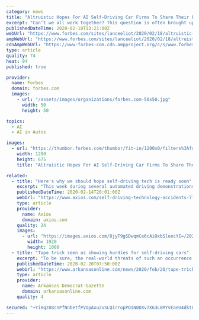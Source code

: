 ```yaml
---
category: news
title: "Altruistic Hopes For AI Self-Driving Car Firms To Share Their Proprietary Tech Is A Starry-Eyed Dream"
excerpt: "Can’t we all work together? This question is often brought up at conferences on AI self-driving cars. Why so? Well, it is noteworthy to realize that there are currently about 40,000 deaths each year in the United States due to car accidents and about 2."
publishedDateTime: 2020-02-18T13:21:00Z
webUrl: "https://www.forbes.com/sites/lanceeliot/2020/02/18/altruistic-hopes-for-ai-self-driving-car-firms-to-share-their-proprietary-tech-is-a-starry-eyed-dream/"
ampWebUrl: "https://www.forbes.com/sites/lanceeliot/2020/02/18/altruistic-hopes-for-ai-self-driving-car-firms-to-share-their-proprietary-tech-is-a-starry-eyed-dream/amp/"
cdnAmpWebUrl: "https://www-forbes-com.cdn.ampproject.org/c/s/www.forbes.com/sites/lanceeliot/2020/02/18/altruistic-hopes-for-ai-self-driving-car-firms-to-share-their-proprietary-tech-is-a-starry-eyed-dream/amp/"
type: article
quality: 74
heat: 94
published: true

provider:
  name: Forbes
  domain: forbes.com
  images:
    - url: "/assets/images/organizations/forbes.com-50x50.jpg"
      width: 50
      height: 50

topics:
  - AI
  - AI in Autos

images:
  - url: "https://thumbor.forbes.com/thumbor/fit-in/1200x0/filters%3Aformat%28jpg%29/https%3A%2F%2Fspecials-images.forbesimg.com%2Fimageserve%2F5e41afbef133f400076c1a47%2F0x0.jpg%3FcropX1%3D0%26cropX2%3D6720%26cropY1%3D341%26cropY2%3D4121"
    width: 1200
    height: 675
    title: "Altruistic Hopes For AI Self-Driving Car Firms To Share Their Proprietary Tech Is A Starry-Eyed Dream"

related:
  - title: "Here's why we should hope self-driving tech is ready soon"
    excerpt: "This week during several automated driving demonstrations in Arizona I was reminded why we should all hope self-driving technology is ready soon. Why it matters: Self-driving cars don't get drunk, tired, distracted — or do things that are just plain stupid — behaviors I saw in spades on the roads in and around Phoenix and Tuscon."
    publishedDateTime: 2020-02-14T20:01:00Z
    webUrl: "https://www.axios.com/self-driving-technology-accidents-7782c9b0-df2d-44d6-b699-8c07995f4cd5.html"
    type: article
    provider:
      name: Axios
      domain: axios.com
    quality: 24
    images:
      - url: "https://images.axios.com/8jyT9gSDwqmCe6cAiOxbSleecYI=/2020/02/14/1581699922480.jpg"
        width: 1920
        height: 1080
  - title: "Tape trick seen as showing hurdles for self-driving cars"
    excerpt: "To be sure, the real-world threats of such an occurrence today are limited. For one, self-driving cars are still in the development phase, and most are being tested with drivers behind the wheel. Vehicles with advanced driver-assist systems that are available now still require the human to be attentive. And the McAfee researchers were only able ..."
    publishedDateTime: 2020-02-20T07:50:00Z
    webUrl: "https://www.arkansasonline.com/news/2020/feb/20/tape-trick-seen-as-showing-hurdles-for-/?business-national"
    type: article
    provider:
      name: Arkansas Democrat-Gazette
      domain: arkansasonline.com
    quality: 4

secured: "+YiHqz88cnPfNnbetfPVOpAxu2vSLQirropPOIN0DXv7X63L8MYvEaeU4dktUQNxA11LMUkKgaEMJeN7WOl8lzMDBKoRJgGD+Obr3kr1+ieWvuztRzsTQ/z1BMOgKMUYzKDTnQQsAzoPMY4KVodtzQqdT5NDDqLJul9xapNWMfsb1JNNItIf9MsjC/x7JPt6/B7mD5RB1M2/Gyatt5vRATgdFcxXaIda6mXjJRDz/xutYcLF/mCPD4Qp7HNiHlIzhKLvzvO/ggriFc/4oKzbPyh+KEFtc3jrBD5oefnUr/sCWB0faC/MDnfyrDTgL+bY5iRtQ4lDlQcIn4vVWonzcGwXkxdcO4H3XcheZfaNMw9tKEoDlyG5VavgS2YTL0R0zLoNmSjzkVFOuNh1yIwgNdCZ1Zpu7CAprTBbuawfb83CDfjHO2Sd0Svz9Dyacdx+D/ugg4BxEe5F/r716s9k2jAeZRWHh2+us1Qr5IEd3EQ=;8TNWOO9E08fV/dk7nl6z3w=="
---
```


